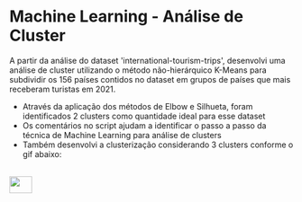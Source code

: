# Machine Learning - Análise de Cluster
A partir da análise do dataset 'international-tourism-trips', desenvolvi uma análise de cluster utilizando o método não-hierárquico K-Means
para subdividir os 156 países contidos no dataset em grupos de países que mais receberam turistas em 2021.

  - Através da aplicação dos métodos de Elbow e Silhueta, foram identificados 2 clusters como quantidade ideal para esse dataset
  - Os comentários no script ajudam a identificar o passo a passo da técnica de Machine Learning para análise de clusters
  - Também desenvolvi a clusterização considerando 3 clusters conforme o gif abaixo:

<div style="display: inline_block"><br>
  <img align="center" height="30" width="40" src="src/assets/ML-Clustering/Clusters.gif">
</div>
